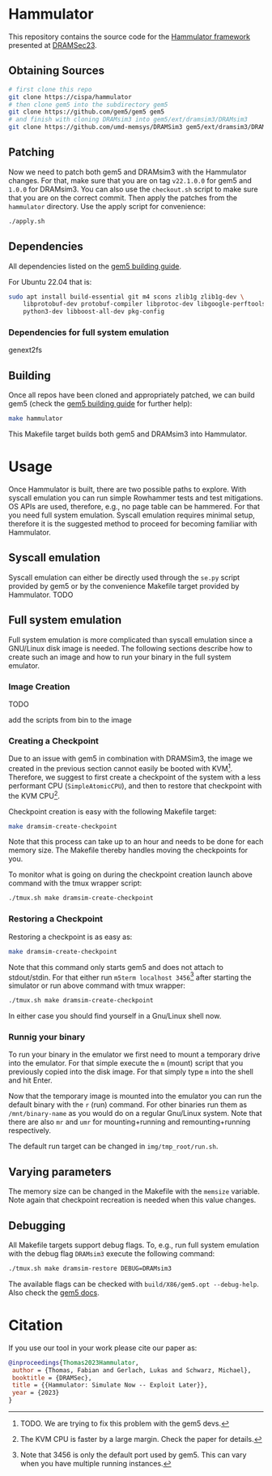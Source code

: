 # Hammulator

This repository contains the source code for the [Hammulator framework](https://dramsec.ethz.ch/papers/thomas-dramsec23.pdf) presented at [DRAMSec23](https://dramsec.ethz.ch/2023.html).

## Obtaining Sources

``` sh
# first clone this repo
git clone https://cispa/hammulator
# then clone gem5 into the subdirectory gem5
git clone https://github.com/gem5/gem5 gem5
# and finish with cloning DRAMsim3 into gem5/ext/dramsim3/DRAMsim3
git clone https://github.com/umd-memsys/DRAMSim3 gem5/ext/dramsim3/DRAMsim3
```

## Patching

Now we need to patch both gem5 and DRAMsim3 with the Hammulator changes.
For that, make sure that you are on tag `v22.1.0.0` for gem5 and `1.0.0` for DRAMsim3.
You can also use the `checkout.sh` script to make sure that you are on the correct commit.
Then apply the patches from the `hammulator` directory.
Use the apply script for convenience:

``` sh
./apply.sh
```

## Dependencies

All dependencies listed on the [gem5 building guide](https://www.gem5.org/documentation/general_docs/building).

For Ubuntu 22.04 that is:

``` sh
sudo apt install build-essential git m4 scons zlib1g zlib1g-dev \
    libprotobuf-dev protobuf-compiler libprotoc-dev libgoogle-perftools-dev \
    python3-dev libboost-all-dev pkg-config
```

### Dependencies for full system emulation

genext2fs

## Building

Once all repos have been cloned and appropriately patched, we can build gem5 (check the [gem5 building guide](https://www.gem5.org/documentation/general_docs/building) for further help):

``` sh
make hammulator
```

This Makefile target builds both gem5 and DRAMsim3 into Hammulator.

# Usage

Once Hammulator is built, there are two possible paths to explore.
With syscall emulation you can run simple Rowhammer tests and test mitigations.
OS APIs are used, therefore, e.g., no page table can be hammered.
For that you need full system emulation.
Syscall emulation requires minimal setup, therefore it is the suggested method to proceed for becoming familiar with Hammulator. 

## Syscall emulation
Syscall emulation can either be directly used through the `se.py` script provided by gem5 or by the convenience Makefile target provided by Hammulator.
TODO

## Full system emulation

Full system emulation is more complicated than syscall emulation since a GNU/Linux disk image is needed.
The following sections describe how to create such an image and how to run your binary in the full system emulator.

### Image Creation

TODO

add the scripts from bin to the image

### Creating a Checkpoint

Due to an issue with gem5 in combination with DRAMSim3, the image we created in the previous section cannot easily be booted with KVM[^1].
Therefore, we suggest to first create a checkpoint of the system with a less performant CPU (`SimpleAtomicCPU`), and then to restore that checkpoint with the KVM CPU[^2].

Checkpoint creation is easy with the following Makefile target:

``` sh
make dramsim-create-checkpoint
```

Note that this process can take up to an hour and needs to be done for each memory size. 
The Makefile thereby handles moving the checkpoints for you.

To monitor what is going on during the checkpoint creation launch above command with the tmux wrapper script:
``` sh
./tmux.sh make dramsim-create-checkpoint
```

### Restoring a Checkpoint

Restoring a checkpoint is as easy as:

``` sh
make dramsim-create-checkpoint
```

Note that this command only starts gem5 and does not attach to stdout/stdin.
For that either run `m5term localhost 3456`[^3] after starting the simulator or run above command with tmux wrapper:

``` sh
./tmux.sh make dramsim-create-checkpoint
```

In either case you should find yourself in a Gnu/Linux shell now.

### Runnig your binary

To run your binary in the emulator we first need to mount a temporary drive into the emulator.
For that simple execute the `m` (mount) script that you previously copied into the disk image.
For that simply type `m` into the shell and hit Enter.

Now that the temporary image is mounted into the emulator you can run the default binary with the `r` (run) command.
For other binaries run them as `/mnt/binary-name` as you would do on a regular Gnu/Linux system.
Note that there are also `mr` and `umr` for mounting+running and remounting+running respectively.

The default run target can be changed in `img/tmp_root/run.sh`.

## Varying parameters

The memory size can be changed in the Makefile with the `memsize` variable.
Note again that checkpoint recreation is needed when this value changes.

## Debugging

All Makefile targets support debug flags.
To, e.g., run full system emulation with the debug flag `DRAMsim3` execute the following command: 

``` sh
./tmux.sh make dramsim-restore DEBUG=DRAMsim3
```

The available flags can be checked with `build/X86/gem5.opt --debug-help`.
Also check the [gem5 docs](https://www.gem5.org/documentation/learning_gem5/part2/debugging).

# Citation

If you use our tool in your work please cite our paper as:

``` bibtex
@inproceedings{Thomas2023Hammulator,
 author = {Thomas, Fabian and Gerlach, Lukas and Schwarz, Michael},
 booktitle = {DRAMSec},
 title = {{Hammulator: Simulate Now -- Exploit Later}},
 year = {2023}
}
```

[^1]: TODO. We are trying to fix this problem with the gem5 devs.
[^2]: The KVM CPU is faster by a large margin. Check the paper for details.
[^3]: Note that 3456 is only the default port used by gem5. This can vary when you have multiple running instances.
